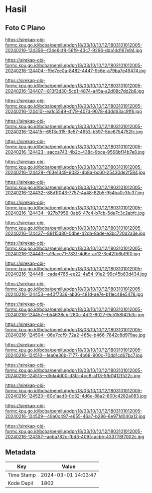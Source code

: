 # Hasil

## Foto C Plano

https://sirekap-obj-formc.kpu.go.id/bcba/pemilu/pdpr/18/03/10/10/12/1803101012005-20240216-124356--f24e6cf8-56f9-43c7-9296-dda1dd167e94.jpg

https://sirekap-obj-formc.kpu.go.id/bcba/pemilu/pdpr/18/03/10/10/12/1803101012005-20240216-124404--f9d7ce0a-8482-4447-9c6e-a79ba7e49474.jpg

https://sirekap-obj-formc.kpu.go.id/bcba/pemilu/pdpr/18/03/10/10/12/1803101012005-20240216-124407--813f3d30-5cd1-4874-a45a-a2d08c7dd2b8.jpg

https://sirekap-obj-formc.kpu.go.id/bcba/pemilu/pdpr/18/03/10/10/12/1803101012005-20240216-124410--ea1c5549-d179-407d-9078-4ddd63ac9ff6.jpg

https://sirekap-obj-formc.kpu.go.id/bcba/pemilu/pdpr/18/03/10/10/12/1803101012005-20240216-124415--6513c315-9e57-4653-b597-5be6754752fc.jpg

https://sirekap-obj-formc.kpu.go.id/bcba/pemilu/pdpr/18/03/10/10/12/1803101012005-20240216-124423--aacca743-4b2c-438c-9bce-9568bf14b7e8.jpg

https://sirekap-obj-formc.kpu.go.id/bcba/pemilu/pdpr/18/03/10/10/12/1803101012005-20240216-124429--f63e1349-6032-4b8a-bc60-25430de2f584.jpg

https://sirekap-obj-formc.kpu.go.id/bcba/pemilu/pdpr/18/03/10/10/12/1803101012005-20240216-124432--88d1f043-7757-4a48-82b5-954ba0c3fc37.jpg

https://sirekap-obj-formc.kpu.go.id/bcba/pemilu/pdpr/18/03/10/10/12/1803101012005-20240216-124434--927b7959-0ab6-47c4-b7cb-5de7c3c2abfc.jpg

https://sirekap-obj-formc.kpu.go.id/bcba/pemilu/pdpr/18/03/10/10/12/1803101012005-20240216-124437--89115d80-0dbe-42da-8ade-e3bc720d2a3e.jpg

https://sirekap-obj-formc.kpu.go.id/bcba/pemilu/pdpr/18/03/10/10/12/1803101012005-20240216-124443--a19ace71-7831-4d6e-ac12-3e42fb6bf9f0.jpg

https://sirekap-obj-formc.kpu.go.id/bcba/pemilu/pdpr/18/03/10/10/12/1803101012005-20240216-124448--cada4766-ee22-4a54-91e2-99c45b83d434.jpg

https://sirekap-obj-formc.kpu.go.id/bcba/pemilu/pdpr/18/03/10/10/12/1803101012005-20240216-124453--e40f7336-ab36-481d-ae7e-b11ec48e5478.jpg

https://sirekap-obj-formc.kpu.go.id/bcba/pemilu/pdpr/18/03/10/10/12/1803101012005-20240216-124457--b54638cb-280c-4df2-8027-9c5158f42b3c.jpg

https://sirekap-obj-formc.kpu.go.id/bcba/pemilu/pdpr/18/03/10/10/12/1803101012005-20240216-124504--06e7ccf9-72a2-465e-b466-7842c8d979ae.jpg

https://sirekap-obj-formc.kpu.go.id/bcba/pemilu/pdpr/18/03/10/10/12/1803101012005-20240216-124510--1ea0e36b-7177-4b68-900c-70dd1cd67bc7.jpg

https://sirekap-obj-formc.kpu.go.id/bcba/pemilu/pdpr/18/03/10/10/12/1803101012005-20240216-124515--d5da4d00-d3fc-4cc8-af13-59d1412f522c.jpg

https://sirekap-obj-formc.kpu.go.id/bcba/pemilu/pdpr/18/03/10/10/12/1803101012005-20240216-124523--80e1aad3-0c32-4d6e-88a2-800c4282a083.jpg

https://sirekap-obj-formc.kpu.go.id/bcba/pemilu/pdpr/18/03/10/10/12/1803101012005-20240216-124529--49a0c497-e655-46a7-b286-6e971d040a12.jpg

https://sirekap-obj-formc.kpu.go.id/bcba/pemilu/pdpr/18/03/10/10/12/1803101012005-20240216-124357--aeba782c-fbd3-4095-acbe-433778f7002c.jpg


## Metadata

| Key        | Value               |
| ---------- | ------------------- |
| Time Stamp | 2024-03-01 14:03:47 |
| Kode Dapil | 1802                |



